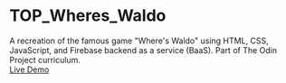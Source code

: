 # TOP_Wheres_Waldo
A recreation of the famous game "Where's Waldo" using HTML, CSS, JavaScript, and Firebase backend as a service (BaaS). Part of The Odin Project curriculum.<br />
[Live Demo](https://tupasj.github.io/TOP_Wheres_Waldo/)

